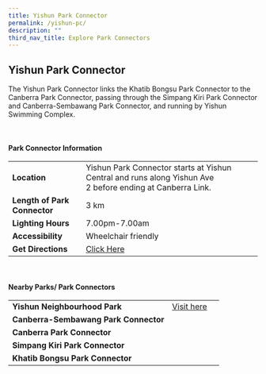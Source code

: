 ```yaml
---
title: Yishun Park Connector
permalink: /yishun-pc/
description: ""
third_nav_title: Explore Park Connectors
---
```

## Yishun Park Connector

The Yishun Park Connector links the Khatib Bongsu Park Connector to the Canberra Park Connector, passing through the Simpang Kiri Park Connector and Canberra-Sembawang Park Connector, and running by Yishun Swimming Complex.

<br>

#### Park Connector Information

|  |  |  |
| -------- | -------- | -------- |
| **Location** | Yishun Park Connector starts at&nbsp;Yishun Central&nbsp;and runs along&nbsp;Yishun Ave 2&nbsp;before ending at&nbsp;Canberra Link. |  |
| **Length of Park Connector** | 3 km  |  |
| **Lighting Hours** | 7.00pm-7.00am | |
| **Accessibility** | Wheelchair friendly | |
| **Get Directions** |  [Click Here](https://www.onemap.gov.sg/v2/?lat=1.43703515287059&amp;lng=103.833342726241) | |

<br>


#### Nearby Parks/ Park Connectors

|   |  |  |
| -------- | -------- | -------- |
| **Yishun Neighbourhood Park** | [Visit here](https://www.nparks.gov.sg/gardens-parks-and-nature/parks-and-nature-reserves/yishun-neighbourhood-park) | |
| **Canberra-Sembawang Park Connector** | | |
| **Canberra Park Connector** | | |
| **Simpang Kiri Park Connector** | | |
| **Khatib Bongsu Park Connector** | | |